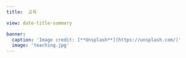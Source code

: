 ```yaml
---
title:  교육

view: date-title-summary

banner:
  caption: 'Image credit: [**Unsplash**](https://unsplash.com/)'
  image: 'teaching.jpg'
---
```

